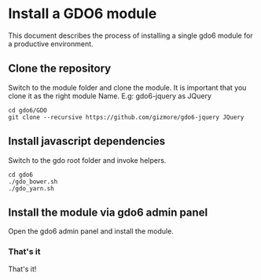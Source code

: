 # Install a GDO6 module

This document describes the process of installing a single gdo6 module for a productive environment.

## Clone the repository

Switch to the module folder and clone the module.
It is important that you clone it as the right module Name.
E.g: gdo6-jquery as JQuery

    cd gdo6/GDO
    git clone --recursive https://github.com/gizmore/gdo6-jquery JQuery
    
## Install javascript dependencies

Switch to the gdo root folder and invoke helpers.

    cd gdo6
    ./gdo_bower.sh
    ./gdo_yarn.sh
   
## Install the module via gdo6 admin panel

Open the gdo6 admin panel and install the module.

### That's it

That's it!
